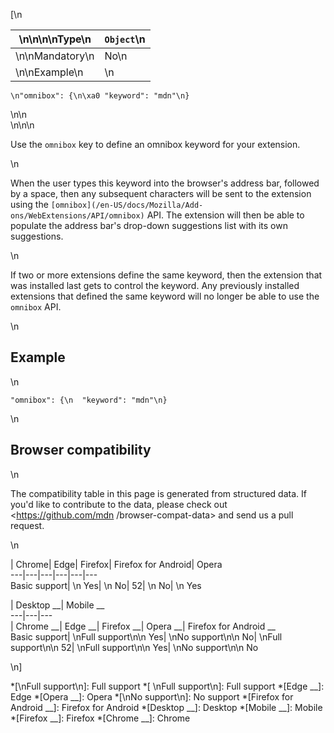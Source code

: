 [\n

\n\n\n\nType\n| `Object`\n  
---|---  
\n\nMandatory\n| No\n  
\n\nExample\n| \n

    
    
    \n"omnibox": {\n\xa0 "keyword": "mdn"\n}

\n\n  
\n\n\n

Use the `omnibox` key to define an omnibox keyword for your extension.

\n

When the user types this keyword into the browser's address bar, followed by a
space, then any subsequent characters will be sent to the extension using the
`[omnibox](/en-US/docs/Mozilla/Add-ons/WebExtensions/API/omnibox)` API. The
extension will then be able to populate the address bar's drop-down
suggestions list with its own suggestions.

\n

If two or more extensions define the same keyword, then the extension that was
installed last gets to control the keyword. Any previously installed
extensions that defined the same keyword will no longer be able to use the
`omnibox` API.

\n

## Example

\n

    
    
    "omnibox": {\n  "keyword": "mdn"\n}

\n

## Browser compatibility

\n

The compatibility table in this page is generated from structured data. If
you'd like to contribute to the data, please check out <https://github.com/mdn
/browser-compat-data> and send us a pull request.

\n

| Chrome| Edge| Firefox| Firefox for Android| Opera  
---|---|---|---|---|---  
Basic support| \n Yes| \n No| 52| \n No| \n Yes  
  
| Desktop __| Mobile __  
---|---|---  
| Chrome __| Edge __| Firefox __| Opera __| Firefox for Android __  
Basic support|  \nFull support\n\n Yes| \nNo support\n\n No| \nFull
support\n\n 52| \nFull support\n\n Yes| \nNo support\n\n No  
  
\n]

  *[\nFull support\n]: Full support
  *[ \nFull support\n]: Full support
  *[Edge __]: Edge
  *[Opera __]: Opera
  *[\nNo support\n]: No support
  *[Firefox for Android __]: Firefox for Android
  *[Desktop __]: Desktop
  *[Mobile __]: Mobile
  *[Firefox __]: Firefox
  *[Chrome __]: Chrome

